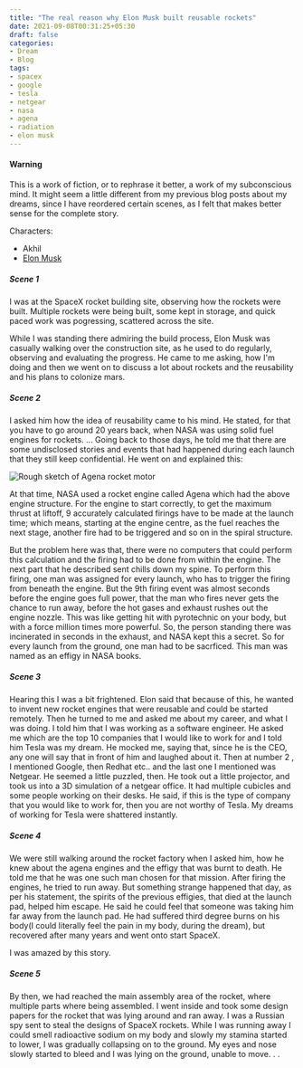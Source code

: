 ```yaml
---
title: "The real reason why Elon Musk built reusable rockets"
date: 2021-09-08T00:31:25+05:30
draft: false
categories:
- Dream
- Blog
tags:
- spacex
- google
- tesla
- netgear
- nasa
- agena
- radiation
- elon musk
---
```


#### Warning
This is a work of fiction, or to rephrase it better, a work of my subconscious mind. It might seem a little different from my previous blog posts about my dreams, since I have reordered certain scenes, as I felt that makes better sense for the complete story.

Characters:
- Akhil
- [Elon Musk](https://en.wikipedia.org/wiki/Elon_Musk)

##### Scene 1
I was at the SpaceX rocket building site, observing how the rockets were built. Multiple rockets were being built, some kept in storage, and quick paced work was pogressing, scattered across the site.

While I was standing there admiring the build process, Elon Musk was casually walking over the construction site, as he used to do regularly, observing and evaluating the progress. He came to me asking, how I'm doing and then we went on to discuss a lot about rockets and the reusability and his plans to colonize mars.


##### Scene 2
I asked him how the idea of reusability came to his mind. He stated, for that you have to go around 20 years back, when NASA was using solid fuel engines for rockets. 
...
Going back to those days, he told me that there are some undisclosed stories and events that had happened during each
launch that they still keep confidential. He went on and explained this:

![Rough sketch of Agena rocket motor](/images/agena08092021.png)

At that time, NASA used a rocket engine called Agena which had the above engine structure. For the engine to start correctly, to get the maximum thrust at liftoff, 9 accurately calculated firings have to be made at the launch time; which means, starting at the engine centre, as the fuel reaches the next stage, another fire had to be triggered and so on in the spiral structure.

But the problem here was that, there were no computers that could perform this calculation and the firing had to be done from within the engine. The next part that he described sent chills down my spine. To perform this firing, one man was assigned for every launch, who has to trigger the firing from beneath the engine. But the 9th firing event was almost seconds before the engine goes full power, that the man who fires never gets the chance to run away, before the hot gases and exhaust rushes out the engine nozzle. This was like getting hit with pyrotechnic on your body, but with a force million times more powerful. So, the person standing there was incinerated in seconds in the exhaust, and NASA kept this a secret. So for every launch from the ground, one man had to be sacrficed. This man was named as an effigy in NASA books.

##### Scene 3
Hearing this I was a bit frightened. Elon said that because of this, he wanted to invent new rocket engines that were reusable and could be started remotely. Then he turned to me and asked me about my career, and what I was doing. I told him that I was working as a software engineer. He asked me which are the top 10 companies that I would like to work for and I told him Tesla was my dream. He mocked me, saying that, since he is the CEO, any one will say that in front of him and laughed about it. Then at number 2 , I mentioned Google, then Redhat etc.. and the last one I mentioned was Netgear. He seemed a little puzzled, then. He took out a little projector, and took us into a 3D simulation of a netgear office. It had multiple cubicles and some people working on their desks. He said, if this is the type of company that you would like to work for, then you are not worthy of Tesla. My dreams of working for Tesla were shattered instantly.


##### Scene 4
We were still walking around the rocket factory when I asked him, how he knew about the agena engines and the effigy that was burnt to death. He told me that he was one such man chosen for that mission. After firing the engines, he tried to run away. But something strange happened that day, as per his statement, the spirits of the previous effigies, that died at the launch pad, helped him escape. He said he could feel that someone was taking him far away from the launch pad. He had suffered third degree burns on his body(I could literally feel the pain in my body, during the dream), but recovered after many years and went onto start SpaceX.

I was amazed by this story.

##### Scene 5
By then, we had reached the main assembly area of the rocket, where multiple parts where being assembled. I went inside and took some design papers for the rocket that was lying around and ran away. I was a Russian spy sent to steal the designs of SpaceX rockets. While I was running away I could smell radioactive sodium on my body and slowly my stamina started to lower, I was gradually collapsing on to the ground. My eyes and nose slowly started to bleed and I was lying on the ground, unable to move. . .
